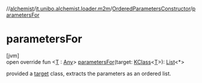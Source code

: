 //[alchemist](../../../index.md)/[it.unibo.alchemist.loader.m2m](../index.md)/[OrderedParametersConstructor](index.md)/[parametersFor](parameters-for.md)

# parametersFor

[jvm]\
open override fun <[T](parameters-for.md) : [Any](https://kotlinlang.org/api/latest/jvm/stdlib/kotlin/-any/index.html)> [parametersFor](parameters-for.md)(target: [KClass](https://kotlinlang.org/api/latest/jvm/stdlib/kotlin.reflect/-k-class/index.html)<[T](parameters-for.md)>): [List](https://kotlinlang.org/api/latest/jvm/stdlib/kotlin.collections/-list/index.html)<*>

provided a [target](parameters-for.md) class, extracts the parameters as an ordered list.
